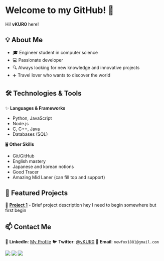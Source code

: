 # Welcome to my GitHub! 👋

Hi! **vKUR0** here!

## 💡 About Me

- 🎓 Engineer student in computer science
- 💻 Passionate developer
- 🔍 Always looking for new knowledge and innovative projects
- ✈️  Travel lover who wants to discover the world

## 🛠️ Technologies & Tools

✨ **Languages & Frameworks**
- Python, JavaScript
- Node.js
- C, C++, Java
- Databases (SQL)

🖥️ **Other Skills**
- Git/GitHub
- English mastery
- Japanese and korean notions
- Good Tracer
- Amazing Mid Laner (can fill top and support)

## 📌 Featured Projects

🔹 **[Project 1](#)** - Brief project description
hey I need to begin somewhere but first begin

## 📫 Contact Me

💼 **LinkedIn**: [My Profile](#)
🐦 **Twitter**: [@vKUR0](#)
📧 **Email**: `newfox1881@gmail.com`

![](http://github-profile-summary-cards.vercel.app/api/cards/profile-details?username=vKUR0&theme=tokyonight)
![](http://github-profile-summary-cards.vercel.app/api/cards/repos-per-language?username=vKUR0&theme=tokyonight)
![](http://github-profile-summary-cards.vercel.app/api/cards/most-commit-language?username=vKUR0&theme=tokyonight)
